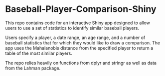 # Baseball-Player-Comparison-Shiny

This repo contains code for an interactive Shiny app designed to allow users to use a set of statistics to identify similar baseball players.

Users specify a player, a date range, an age range, and a number of baseball statistics that for which they would like to draw a comparison. The app uses the Mahalanobis distance from the specified player to return a table of the most similar players.

The repo relies heavily on functions from dplyr and stringr as well as data from the Lahman package.
